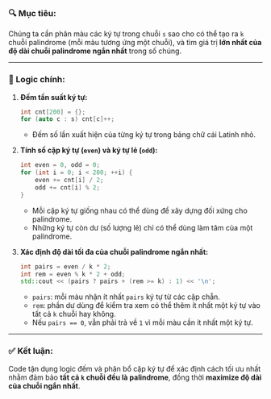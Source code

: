 ### 🔍 Mục tiêu:
Chúng ta cần phân màu các ký tự trong chuỗi `s` sao cho có thể tạo ra `k` chuỗi palindrome (mỗi màu tương ứng một chuỗi), và tìm giá trị **lớn nhất của độ dài chuỗi palindrome ngắn nhất** trong số chúng.

---

### 🧠 Logic chính:

1. **Đếm tần suất ký tự:**
   ```cpp
   int cnt[200] = {};
   for (auto c : s) cnt[c]++;
   ```
   - Đếm số lần xuất hiện của từng ký tự trong bảng chữ cái Latinh nhỏ.

2. **Tính số cặp ký tự (`even`) và ký tự lẻ (`odd`):**
   ```cpp
   int even = 0, odd = 0;
   for (int i = 0; i < 200; ++i) {
       even += cnt[i] / 2;
       odd += cnt[i] % 2;
   }
   ```
   - Mỗi cặp ký tự giống nhau có thể dùng để xây dựng đối xứng cho palindrome.
   - Những ký tự còn dư (số lượng lẻ) chỉ có thể dùng làm tâm của một palindrome.

3. **Xác định độ dài tối đa của chuỗi palindrome ngắn nhất:**
   ```cpp
   int pairs = even / k * 2;
   int rem = even % k * 2 + odd;
   std::cout << (pairs ? pairs + (rem >= k) : 1) << '\n';
   ```
   - `pairs`: mỗi màu nhận ít nhất `pairs` ký tự từ các cặp chẵn.
   - `rem`: phần dư dùng để kiểm tra xem có thể thêm ít nhất một ký tự vào tất cả `k` chuỗi hay không.
   - Nếu `pairs == 0`, vẫn phải trả về `1` vì mỗi màu cần ít nhất một ký tự.

---

### ✅ Kết luận:
Code tận dụng logic đếm và phân bổ cặp ký tự để xác định cách tối ưu nhất nhằm đảm bảo **tất cả `k` chuỗi đều là palindrome**, đồng thời **maximize độ dài của chuỗi ngắn nhất**.
